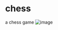 # chess
a chess game
![image](https://github.com/user-attachments/assets/d955dd27-69f5-44b2-94f5-8ad3a93de481)
